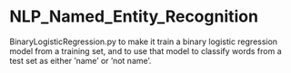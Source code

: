 # NLP_Named_Entity_Recognition
BinaryLogisticRegression.py to make it train a binary logistic regression model from a training set, and to use that model to classify words from a test set as either ’name’ or ’not name’.

